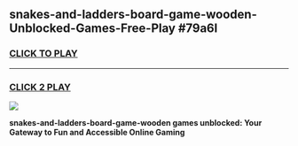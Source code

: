
## snakes-and-ladders-board-game-wooden-Unblocked-Games-Free-Play #79a6l
<h3>
<a href="https://us.freeplayer.one?title=snakes-and-ladders-board-game-wooden&ref=9M">CLICK TO PLAY</a></h3>
<hr>

<h3>
<a href="https://us.freeplayer.one?title=snakes-and-ladders-board-game-wooden&ref=9M">CLICK 2 PLAY</a>
  
</h3>

<a href="https://us.freeplayer.one?title=snakes-and-ladders-board-game-wooden&ref=9M"><img src="https://clearcache.store/games.png"></a>


**snakes-and-ladders-board-game-wooden games unblocked: Your Gateway to Fun and Accessible Online Gaming**
